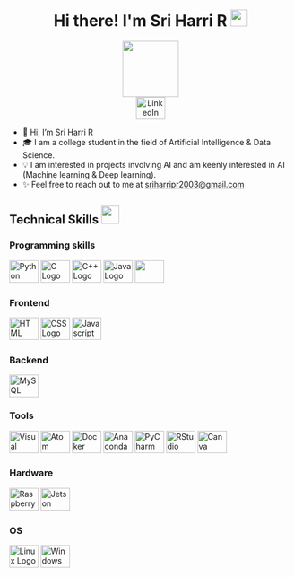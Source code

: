 <h1 align='center'> Hi there! I'm Sri Harri R <img src = "https://raw.githubusercontent.com/MartinHeinz/MartinHeinz/master/wave.gif" width = 30px> </h1>
<p align='center'>
</p>
<div id="header" align="center">
  <img src="https://media.giphy.com/media/hqU2KkjW5bE2v2Z7Q2/giphy.gif" width="100"/>
</div>
<div id="badges" align="center">
  <a href="https://www.linkedin.com/in/sri-harri-012932243/">
    <img src="https://cdn.jsdelivr.net/gh/devicons/devicon/icons/linkedin/linkedin-original.svg" height="40" width="52" alt="LinkedIn logo" />
  </a>
</div>
  
- 👋 Hi, I’m Sri Harri R
- 🎓 I am a college student in the field of Artificial Intelligence & Data Science.
- 💡 I am interested in projects involving AI and am keenly interested in AI (Machine learning & Deep learning).
- ✨ Feel free to reach out to me at sriharripr2003@gmail.com

<h2> Technical Skills <img src = "https://media2.giphy.com/media/QssGEmpkyEOhBCb7e1/giphy.gif?cid=ecf05e47a0n3gi1bfqntqmob8g9aid1oyj2wr3ds3mg700bl&rid=giphy.gif" width = 32px> </h2>

<h3 align = 'left'> Programming skills </h3>

 <div align = left''>
  <img src="https://cdn.jsdelivr.net/gh/devicons/devicon/icons/python/python-original.svg" height="40" width="52" alt="Python Logo" />
  <img src="https://cdn.jsdelivr.net/gh/devicons/devicon/icons/c/c-original.svg" height="40" width="52" alt="C Logo" />
  <img src="https://cdn.jsdelivr.net/gh/devicons/devicon/icons/cplusplus/cplusplus-original.svg" height="40" width="52" alt="C++ Logo" />
  <img src="https://cdn.jsdelivr.net/gh/devicons/devicon/icons/java/java-original.svg" height="40" width="52" alt="Java Logo" />
  <img src="https://cdn.jsdelivr.net/gh/devicons/devicon/icons/r/r-original.svg" height="40" width="52" />
 </div>

 <h3 align = 'left'> Frontend</h3>

 <div align = 'left'>
   <img src="https://cdn.jsdelivr.net/gh/devicons/devicon/icons/html5/html5-original.svg" height="40" width="52" alt="HTML Logo" />
   <img src="https://cdn.jsdelivr.net/gh/devicons/devicon/icons/css3/css3-original.svg" height="40" width="52" alt="CSS Logo" />
   <img src="https://cdn.jsdelivr.net/gh/devicons/devicon/icons/javascript/javascript-original.svg" height="40" width="52" alt="Javascript Logo" />
 </div>

 <h3>Backend</h3>

 <div align='left'>
   <img src="https://cdn.jsdelivr.net/gh/devicons/devicon/icons/mysql/mysql-original.svg" height="40" width="52" alt="MySQL Logo" />
 </div>

 <h3>Tools</h3>

 <div>
   <img src="https://cdn.jsdelivr.net/gh/devicons/devicon/icons/vscode/vscode-original.svg" height="40" width="52" alt="Visual Studio Code Logo" />
   <img src="https://cdn.jsdelivr.net/gh/devicons/devicon/icons/atom/atom-original.svg" height="40" width="52" alt="Atom Logo" />
   <img src="https://cdn.jsdelivr.net/gh/devicons/devicon/icons/docker/docker-original.svg" height="40" width="52" alt="Docker Logo" />
   <img src="https://cdn.jsdelivr.net/gh/devicons/devicon/icons/anaconda/anaconda-original.svg" height="40" width="52" alt="Anaconda Logo" />
   <img src="https://cdn.jsdelivr.net/gh/devicons/devicon/icons/pycharm/pycharm-original-wordmark.svg" height="40" width="52" alt="PyCharm Logo" />
   <img src="https://cdn.jsdelivr.net/gh/devicons/devicon/icons/rstudio/rstudio-original.svg" height="40" width="52" alt="RStudio Logo" />
   <img src="https://cdn.jsdelivr.net/gh/devicons/devicon/icons/canva/canva-original.svg" height="40" width="52" alt="Canva Logo" />

 </div>

<h3>Hardware</h3>

<div>
  <img src="https://cdn.jsdelivr.net/gh/devicons/devicon/icons/raspberrypi/raspberrypi-original.svg" height="40" width="52" alt="Raspberry Pi Logo" />
  <img src="https://developer.nvidia.com/sites/default/files/akamai/embedded/images/jetsonNano/JetsonNano-DevKit_Front-Top_Right_trimmed.jpg" height="40" width="52" alt="Jetson Nano logo" />
</div>

<h3>OS</h3>

<div>
  <img src="https://cdn.jsdelivr.net/gh/devicons/devicon/icons/linux/linux-original.svg" height="40" width="52" alt="Linux Logo" />
  <img src="https://cdn.jsdelivr.net/gh/devicons/devicon/icons/windows8/windows8-original.svg" height="40" width="52" alt="Windows 8 Logo" />
</div>

